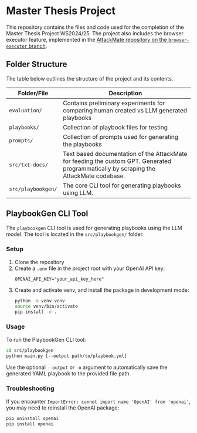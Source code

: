 # Master Thesis Project

This repository contains the files and code used for the completion of the Master Thesis Project WS2024/25.
The project also includes the browser executor feature, implemented in the [AttackMate repository on the `browser-executor` branch](https://github.com/annaerdi/attackmate/tree/browser-executor).


## Folder Structure

The table below outlines the structure of the project and its contents.

| Folder/File        | Description                                                                                                                            |
|--------------------|----------------------------------------------------------------------------------------------------------------------------------------|
| `evaluation/`      | Contains preliminary experiments for comparing human created vs LLM generated playbooks                                                |
| `playbooks/`       | Collection of playbook files for testing                                                                                               |
| `prompts/`         | Collection of prompts used for generating the playbooks                                                                                |
| `src/txt-docs/`    | Text based documentation of the AttackMate for feeding the custom GPT. Generated programmatically by scraping the AttackMate codebase. |
| `src/playbookgen/` | The core CLI tool for generating playbooks using LLM.                                                                                  |


## PlaybookGen CLI Tool

The `playbookgen` CLI tool is used for generating playbooks using the LLM model. The tool is located in the `src/playbookgen/` folder.

### Setup

1. Clone the repository
2. Create a `.env` file in the project root with your OpenAI API key:
   ```
   OPENAI_API_KEY="your_api_key_here"
   ```
3. Create and activate venv, and install the package in development mode:
   ```bash
   python -m venv venv
   source venv/bin/activate
   pip install -e .
   ```

### Usage

To run the PlaybookGen CLI tool:

```bash
cd src/playbookgen
python main.py [--output path/to/playbook.yml]
```
Use the optional `--output` or `-o` argument to automatically save the
generated YAML playbook to the provided file path.

### Troubleshooting

If you encounter `ImportError: cannot import name 'OpenAI' from 'openai'`, you may need to reinstall the OpenAI package:

```bash
pip uninstall openai
pip install openai
```

